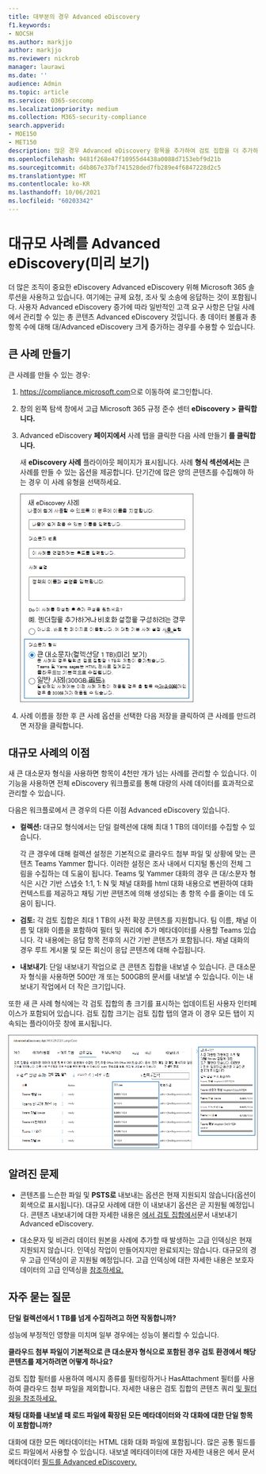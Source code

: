 ```yaml
---
title: 대부분의 경우 Advanced eDiscovery
f1.keywords:
- NOCSH
ms.author: markjjo
author: markjjo
ms.reviewer: nickrob
manager: laurawi
ms.date: ''
audience: Admin
ms.topic: article
ms.service: O365-seccomp
ms.localizationpriority: medium
ms.collection: M365-security-compliance
search.appverid:
- MOE150
- MET150
description: 많은 경우 Advanced eDiscovery 항목을 추가하여 검토 집합을 더 추가하고 다른 증가된 제한을 활용할 수 있습니다.
ms.openlocfilehash: 9481f268e47f10955d4438a0088d7153ebf9d21b
ms.sourcegitcommit: d4b867e37bf741528ded7fb289e4f6847228d2c5
ms.translationtype: MT
ms.contentlocale: ko-KR
ms.lasthandoff: 10/06/2021
ms.locfileid: "60203342"
---
```

# <a name="use-large-cases-in-advanced-ediscovery-preview"></a>대규모 사례를 Advanced eDiscovery(미리 보기)

더 많은 조직이 중요한 eDiscovery Advanced eDiscovery 위해 Microsoft 365 솔루션을 사용하고 있습니다. 여기에는 규제 요청, 조사 및 소송에 응답하는 것이 포함됩니다. 사용자 Advanced eDiscovery 증가에 따라 일반적인 고객 요구 사항은 단일 사례에서 관리할 수 있는 총 콘텐츠 Advanced eDiscovery 것입니다. 총 데이터 볼륨과 총 항목 수에 대해 대/Advanced eDiscovery 크게 증가하는 경우를 수용할 수 있습니다.  

## <a name="create-a-large-case"></a>큰 사례 만들기

큰 사례를 만들 수 있는 경우:

1. <https://compliance.microsoft.com>으로 이동하여 로그인합니다.

2. 창의 왼쪽 탐색 창에서 고급 Microsoft 365 규정 준수 센터 **eDiscovery > 클릭합니다.**

3. Advanced eDiscovery **페이지에서** 사례 탭을 클릭한 다음 사례 만들기 **를 클릭합니다.** 

   새 **eDiscovery 사례** 플라이아웃 페이지가 표시됩니다. 사례 **형식 섹션에서는** 큰 사례를 만들 수 있는 옵션을 제공합니다. 단기간에 많은 양의 콘텐츠를 수집해야 하는 경우 이 사례 유형을 선택하세요.

   ![새 eDiscovery 사례 페이지의 큰 대소문자 옵션입니다.](..\media\AeDLargeCases1.png)

4. 사례 이름을 정한 후  큰 사례 옵션을 선택한  다음 저장을 클릭하여 큰 사례를 만드려면 저장을 클릭합니다.

## <a name="benefits-of-large-cases"></a>대규모 사례의 이점

새 큰 대소문자 형식을 사용하면 항목이 4천만 개가 넘는 사례를 관리할 수 있습니다. 이 기능을 사용하면 전체 eDiscovery 워크플로를 통해 대량의 사례 데이터를 효과적으로 관리할 수 있습니다.

다음은 워크플로에서 큰 경우의 다른 이점 Advanced eDiscovery 있습니다.

- **컬렉션:** 대규모 형식에서는 단일 컬렉션에 대해 최대 1 TB의 데이터를 수집할 수 있습니다. 

   각 큰 경우에 대해 컬렉션 설정은 기본적으로 클라우드 첨부 파일 및 상황에 맞는 콘텐츠 Teams Yammer 합니다. 이러한 설정은 조사 내에서 디지털 통신의 전체 그림을 수집하는 데 도움이 됩니다. Teams 및 Yammer 대화의 경우 큰 대/소문자 형식은 시간 기반 스냅숏 1:1, 1: N 및 채널 대화를 html 대화 내용으로 변환하여 대화 컨텍스트를 제공하고 채팅 기반 콘텐츠에 의해 생성되는 총 항목 수를 줄이는 데 도움이 됩니다.  

- **검토:** 각 검토 집합은 최대 1 TB의 사전 확장 콘텐츠를 지원합니다. 팀 이름, 채널 이름 및 대화 이름을 포함하여 필터 및 쿼리에 추가 메타데이터를 사용할 Teams 있습니다. 각 내용에는 응답 항목 전후의 시간 기반 콘텐츠가 포함됩니다. 채널 대화의 경우 루트 게시물 및 모든 회신이 응답 콘텐츠에 대해 수집됩니다.  

- **내보내기**: 단일 내보내기 작업으로 큰 콘텐츠 집합을 내보낼 수 있습니다. 큰 대소문자 형식을 사용하면 500만 개 또는 500GB의 문서를 내보낼 수 있습니다. 이는 내보내기 작업에서 더 작은 크기입니다.

또한 새 큰 사례 형식에는 각 검토 집합의 총 크기를 표시하는 업데이트된 사용자 인터페이스가 포함되어 있습니다. 검토 집합 크기는 검토 집합  탭의 열과 이 경우 모든 탭이 지속되는 플라이아웃 창에 표시됩니다.

![사용자 인터페이스의 대규모 Advanced eDiscovery 통계입니다.](..\media\LargeCaseUI.png)

## <a name="known-issues"></a>알려진 문제

- 콘텐츠를 느슨한 파일 및 **PSTS로** 내보내는 옵션은 현재 지원되지 않습니다(옵션이 회색으로 표시됩니다). 대규모 사례에 대한 이 내보내기 옵션은 곧 지원될 예정입니다. 콘텐츠 내보내기에 대한 자세한 내용은 [에서 검토 집합에서](export-documents-from-review-set.md)문서 내보내기 Advanced eDiscovery.

- 대소문자 및 비관리 데이터 원본을 사례에 추가할 때 발생하는 고급 인덱싱은 현재 지원되지 않습니다. 인덱싱 작업이 만들어지지만 완료되지는 않습니다. 대규모의 경우 고급 인덱싱이 곧 지원될 예정입니다. 고급 인덱싱에 대한 자세한 내용은 보호자 데이터의 고급 인덱싱을 [참조하세요.](indexing-custodian-data.md)

## <a name="frequently-asked-questions"></a>자주 묻는 질문

**단일 컬렉션에서 1 TB를 넘게 수집하려고 하면 작동합니까?**

성능에 부정적인 영향을 미치며 일부 경우에는 성능이 불리할 수 있습니다.

**클라우드 첨부 파일이 기본적으로 큰 대소문자 형식으로 포함된 경우 검토 환경에서 해당 콘텐츠를 제거하려면 어떻게 하나요?**  

검토 집합 필터를 사용하여 메시지 종류를 필터링하거나 HasAttachment 필터를 사용하여 클라우드 첨부 파일을 제외합니다. 자세한 내용은 검토 집합의 콘텐츠 쿼리 [및 필터링을 참조하세요.](review-set-search.md)

**채팅 대화를 내보낼 때 로드 파일에 확장된 모든 메타데이터와 각 대화에 대한 단일 항목이 포함합니까?**

대화에 대한 모든 메타데이터는 HTML 대화 대화 파일에 포함됩니다.  많은 공통 필드를 로드 파일에서 사용할 수 있습니다. 내보낼 메타데이터에 대한 자세한 내용은 에서 문서 메타데이터 [필드를 Advanced eDiscovery.](document-metadata-fields-in-Advanced-eDiscovery.md)
